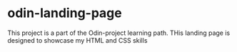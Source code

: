 # odin-landing-page
This project is a part of the Odin-project learning path. THis landing page is designed to showcase my HTML and CSS skills